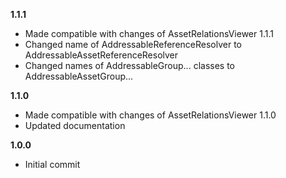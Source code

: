 **1.1.1**
 - Made compatible with changes of AssetRelationsViewer 1.1.1
 - Changed name of AddressableReferenceResolver to AddressableAssetReferenceResolver
 - Changed names of AddressableGroup... classes to AddressableAssetGroup...

**1.1.0**
 - Made compatible with changes of AssetRelationsViewer 1.1.0
 - Updated documentation

**1.0.0**

 - Initial commit